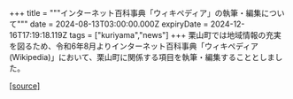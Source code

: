 +++
title = """インターネット百科事典「ウィキペディア」の執筆・編集について"""
date = 2024-08-13T03:00:00.000Z
expiryDate = 2024-12-16T17:19:18.119Z
tags = ["kuriyama","news"]
+++
栗山町では地域情報の充実を図るため、令和6年8月よりインターネット百科事典「ウィキペディア(Wikipedia)」において、栗山町に関係する項目を執筆・編集することとしました。

[[source]](https://www.town.kuriyama.hokkaido.jp/soshiki/53/28460.html)
